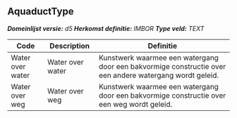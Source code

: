 ﻿## AquaductType

*__Domeinlijst versie:__ d5*
*__Herkomst definitie:__ IMBOR*
*__Type veld:__ TEXT*

|__Code__ |__Description__ |__Definitie__	|
|	---	|	---	|   ---	| 
| Water over water | Water over water | Kunstwerk waarmee een watergang door een bakvormige constructie over een andere watergang wordt geleid. |
| Water over weg | Water over weg | Kunstwerk waarmee een watergang door een bakvormige constructie over een weg wordt geleid. |
